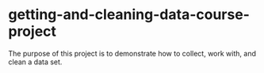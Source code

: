 # getting-and-cleaning-data-course-project
The purpose of this project is to demonstrate how to collect, work with, and clean a data set.
